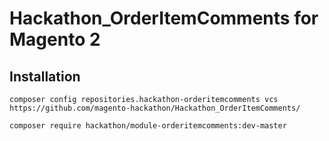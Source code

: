 # Hackathon_OrderItemComments for Magento 2

## Installation

`composer config repositories.hackathon-orderitemcomments vcs https://github.com/magento-hackathon/Hackathon_OrderItemComments/`

`composer require hackathon/module-orderitemcomments:dev-master`
